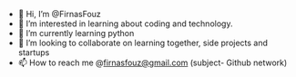 - 👋 Hi, I’m @FirnasFouz
- 👀 I’m interested in learning about coding and technology.
- 🌱 I’m currently learning python
- 💞️ I’m looking to collaborate on learning together, side projects and startups
- 📫 How to reach me @firnasfouz@gmail.com (subject- Github network)

<!---
FirnasFouz/FirnasFouz is a ✨ special ✨ repository because its `README.md` (this file) appears on your GitHub profile.
You can click the Preview link to take a look at your changes.
--->

